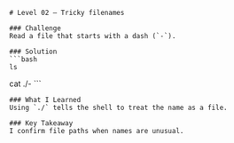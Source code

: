     # Level 02 — Tricky filenames

    ### Challenge
    Read a file that starts with a dash (`-`).

    ### Solution
    ```bash
    ls
cat ./-
    ```

    ### What I Learned
    Using `./` tells the shell to treat the name as a file.

    ### Key Takeaway
    I confirm file paths when names are unusual.
